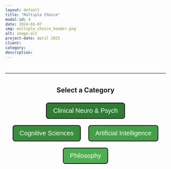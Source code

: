 ```yaml
---
layout: default
title: "Multiple Choice"
modal-id: 4
date: 2024-03-07
img: multiple_choice_header.png
alt: image-alt
project-date: April 2025
client:
category:
description:
---
```


<hr class="quiz-separator">

<div id="mc-project-4">
  <!-- Category Selection (initially visible) -->
  <div id="mc-category-selection" style="text-align: center; margin-bottom: 30px;">
    <h2>Select a Category</h2>
    <button class="mc-category-button" onclick="mcProj.selectCategory(1)" style="background-color: #2E7D32;">Clinical Neuro &amp; Psych</button>
    <button class="mc-category-button" onclick="mcProj.selectCategory(2)" style="background-color: #388E3C;">Cognitive Sciences</button>
    <button class="mc-category-button" onclick="mcProj.selectCategory(3)" style="background-color: #43A047;">Artificial Intelligence</button>
    <button class="mc-category-button" onclick="mcProj.selectCategory(4)" style="background-color: #4CAF50;">Philosophy</button>
  </div>

  <!-- Quiz Container (initially hidden) -->
  <div id="mc-quiz-container" style="display: none;"></div>
</div>

<style>
/* Scoped styles for the Multiple Choice project */
#mc-project-4 {
  /* Container-specific styles if needed */
}

/* Category Selection & Back Button */
.mc-category-button {
  font-size: 20px;
  padding: 12px 20px;
  margin: 10px;
  cursor: pointer;
  border: 2px solid #000;
  color: white;
  border-radius: 8px;
  transition: opacity 0.3s;
}
.mc-category-button:hover {
  opacity: 0.8;
}
.mc-category-button.active {
  border: 4px solid #000;
}

/* General quiz interface styles */
.statement {
  font-size: 20px;
  margin-bottom: 20px;
}
.button-group {
  margin-bottom: 20px;
}
button.mc-option {
  display: block;
  font-size: 16px;
  padding: 8px 16px;
  margin: 8px auto;
  cursor: pointer;
  border: none;
  color: #333;
  border-radius: 5px;
  width: 100%;
  max-width: 300px;
}
/* Different pastel colors for each option */
button.mc-option.option-a {
  background-color: #C5E1A5; /* Pastel green */
}
button.mc-option.option-b {
  background-color: #90CAF9; /* Pastel blue */
}
button.mc-option.option-c {
  background-color: #FFCC80; /* Pastel orange */
}
button.mc-option.option-d {
  background-color: #CE93D8; /* Pastel purple */
}
.confirm-btn {
  background-color: #008CBA;
  margin-top: 20px;
  font-size: 16px;
  padding: 8px 16px;
  border: none;
  border-radius: 5px;
  color: white;
  cursor: pointer;
}
.clear-btn {
  background-color: #E64A19;
  margin-top: 10px;
  font-size: 16px;
  padding: 8px 16px;
  border: none;
  border-radius: 5px;
  color: white;
  cursor: pointer;
}
.answer {
  font-size: 16px;
  display: none;
  margin-top: 20px;
  padding: 15px;
  border-radius: 8px;
  background-color: #e0f7fa;
  max-width: 700px;
  margin-left: auto;
  margin-right: auto;
}

/* Quiz container and menu styling */
.quiz-container {
  border: 1px solid #ddd;
  padding: 20px;
  border-radius: 8px;
  max-width: 800px;
  margin: 20px auto;
}
.quiz-menu {
  margin-bottom: 20px;
}
.quiz-menu-button {
  font-size: 16px;
  padding: 6px 12px;
  margin: 0 5px;
  cursor: pointer;
  border: 1px solid #008CBA;
  background-color: #008CBA;
  color: white;
  border-radius: 4px;
  transition: background-color 0.3s;
}
.quiz-menu-button:hover {
  background-color: #006494;
}
.quiz-menu-button.active {
  background-color: #006494;
}

/* Optional separator style */
.quiz-separator {
  margin: 40px auto;
  max-width: 800px;
  border: none;
  border-top: 2px solid #ddd;
}
</style>

<script>
(function(){
  // Namespace for our Multiple Choice project
  const mcProj = {
    selectedCategory: null,
    mcUserChoices: {},
    fullQuizHTML: `
      <!-- Quiz Menu -->
      <div class="quiz-menu" style="text-align: center; margin-bottom: 20px;">
        <button onclick="mcProj.showQuestion(1)" class="quiz-menu-button">1</button>
        <button onclick="mcProj.showQuestion(2)" class="quiz-menu-button">2</button>
        <button onclick="mcProj.showQuestion(3)" class="quiz-menu-button">3</button>
        <button onclick="mcProj.showQuestion(4)" class="quiz-menu-button">4</button>
        <button onclick="mcProj.showQuestion(5)" class="quiz-menu-button">5</button>
        <button onclick="mcProj.showQuestion(6)" class="quiz-menu-button">6</button>
        <button onclick="mcProj.showQuestion(7)" class="quiz-menu-button">7</button>
        <button onclick="mcProj.showQuestion(8)" class="quiz-menu-button">8</button>
        <button onclick="mcProj.showQuestion(9)" class="quiz-menu-button">9</button>
        <button onclick="mcProj.showQuestion(10)" class="quiz-menu-button">10</button>
      </div>
      
      <!-- Question 1 -->
      <div class="quiz-question" id="mc-question-1">
        <div class="statement">Which is the second most common form of dementia?</div>
        <div class="button-group">
          <button class="mc-option option-a" onclick="mcProj.selectChoice('A', 1, event)">Vascular dementia</button>
          <button class="mc-option option-b" onclick="mcProj.selectChoice('B', 1, event)">Dementia with Lewy bodies</button>
          <button class="mc-option option-c" onclick="mcProj.selectChoice('C', 1, event)">Primary progressive aphasia</button>
          <button class="mc-option option-d" onclick="mcProj.selectChoice('D', 1, event)">Pick disease</button>
        </div>
        <button class="confirm-btn" onclick="mcProj.confirmChoice(1)">Confirm</button>
        <button class="clear-btn" onclick="mcProj.clearChoice(1)">Clear</button>
        <div class="answer" id="mc-answer-1">
          <strong>Correct Answer:</strong> Option <span id="mc-correct-1">A</span>
        </div>
      </div>
      
      <!-- Question 2 -->
      <div class="quiz-question" id="mc-question-2" style="display: none;">
        <div class="statement">What is the main difference between "major depression" and "adjustment disorder"?</div>
        <div class="button-group">
          <button class="mc-option option-a" onclick="mcProj.selectChoice('A', 2, event)">Severity of symptoms</button>
          <button class="mc-option option-b" onclick="mcProj.selectChoice('B', 2, event)">Duration of episode</button>
          <button class="mc-option option-c" onclick="mcProj.selectChoice('C', 2, event)">Causal link to life events</button>
          <button class="mc-option option-d" onclick="mcProj.selectChoice('D', 2, event)">Therapeutic approach</button>
        </div>
        <button class="confirm-btn" onclick="mcProj.confirmChoice(2)">Confirm</button>
        <button class="clear-btn" onclick="mcProj.clearChoice(2)">Clear</button>
        <div class="answer" id="mc-answer-2">
          <strong>Correct Answer:</strong> Option <span id="mc-correct-2">C</span>
        </div>
      </div>
      
      <!-- Question 3 -->
      <div class="quiz-question" id="mc-question-3" style="display: none;">
        <div class="statement">Which form of memory/learning is particularly reliant on Papez circuit?</div>
        <div class="button-group">
          <button class="mc-option option-a" onclick="mcProj.selectChoice('A', 3, event)">Priming</button>
          <button class="mc-option option-b" onclick="mcProj.selectChoice('B', 3, event)">Semantic memory</button>
          <button class="mc-option option-c" onclick="mcProj.selectChoice('C', 3, event)">Procedural memory</button>
          <button class="mc-option option-d" onclick="mcProj.selectChoice('D', 3, event)">Conditioned learning</button>
        </div>
        <button class="confirm-btn" onclick="mcProj.confirmChoice(3)">Confirm</button>
        <button class="clear-btn" onclick="mcProj.clearChoice(3)">Clear</button>
        <div class="answer" id="mc-answer-3">
          <strong>Correct Answer:</strong> Option <span id="mc-correct-3">D</span>
        </div>
      </div>
      
      <!-- Question 4 -->
      <div class="quiz-question" id="mc-question-4" style="display: none;">
        <div class="statement">Which symptom in the Parkinson spectrum is most accessible to deep brain stimulation?</div>
        <div class="button-group">
          <button class="mc-option option-a" onclick="mcProj.selectChoice('A', 4, event)">Muscular rigidity</button>
          <button class="mc-option option-b" onclick="mcProj.selectChoice('B', 4, event)">Hyposmia</button>
          <button class="mc-option option-c" onclick="mcProj.selectChoice('C', 4, event)">Camptocormia</button>
          <button class="mc-option option-d" onclick="mcProj.selectChoice('D', 4, event)">Tremor</button>
        </div>
        <button class="confirm-btn" onclick="mcProj.confirmChoice(4)">Confirm</button>
        <button class="clear-btn" onclick="mcProj.clearChoice(4)">Clear</button>
        <div class="answer" id="mc-answer-4">
          <strong>Correct Answer:</strong> Option <span id="mc-correct-4">D</span>
        </div>
      </div>
      
      <!-- Question 5 -->
      <div class="quiz-question" id="mc-question-5" style="display: none;">
        <div class="statement">The presently most effective anti-dementive drugs target which transmitter system?</div>
        <div class="button-group">
          <button class="mc-option option-a" onclick="mcProj.selectChoice('A', 5, event)">Glutamate</button>
          <button class="mc-option option-b" onclick="mcProj.selectChoice('B', 5, event)">GABA</button>
          <button class="mc-option option-c" onclick="mcProj.selectChoice('C', 5, event)">Acetylcholine</button>
          <button class="mc-option option-d" onclick="mcProj.selectChoice('D', 5, event)">Serotonin</button>
        </div>
        <button class="confirm-btn" onclick="mcProj.confirmChoice(5)">Confirm</button>
        <button class="clear-btn" onclick="mcProj.clearChoice(5)">Clear</button>
        <div class="answer" id="mc-answer-5">
          <strong>Correct Answer:</strong> Option <span id="mc-correct-5">C</span>
        </div>
      </div>
      
      <!-- Question 6 -->
      <div class="quiz-question" id="mc-question-6" style="display: none;">
        <div class="statement">What percentage of all cases of dementia are attributable to Alzheimer alone?</div>
        <div class="button-group">
          <button class="mc-option option-a" onclick="mcProj.selectChoice('A', 6, event)">20%</button>
          <button class="mc-option option-b" onclick="mcProj.selectChoice('B', 6, event)">35%</button>
          <button class="mc-option option-c" onclick="mcProj.selectChoice('C', 6, event)">60%</button>
          <button class="mc-option option-d" onclick="mcProj.selectChoice('D', 6, event)">70%</button>
        </div>
        <button class="confirm-btn" onclick="mcProj.confirmChoice(6)">Confirm</button>
        <button class="clear-btn" onclick="mcProj.clearChoice(6)">Clear</button>
        <div class="answer" id="mc-answer-6">
          <strong>Correct Answer:</strong> Option <span id="mc-correct-6">D</span>
        </div>
      </div>
      
      <!-- Question 7 -->
      <div class="quiz-question" id="mc-question-7" style="display: none;">
        <div class="statement">Which statement about Multiple sclerosis is incorrect?</div>
        <div class="button-group">
          <button class="mc-option option-a" onclick="mcProj.selectChoice('A', 7, event)">The relapsing-remitting form is by far more common than the primary progressive form.</button>
          <button class="mc-option option-b" onclick="mcProj.selectChoice('B', 7, event)">Patients are usually 20 to 40 years old at onset.</button>
          <button class="mc-option option-c" onclick="mcProj.selectChoice('C', 7, event)">Optic neuritis is the most common symptom that prompts diagnosis.</button>
          <button class="mc-option option-d" onclick="mcProj.selectChoice('D', 7, event)">It is more common in men than in women.</button>
        </div>
        <button class="confirm-btn" onclick="mcProj.confirmChoice(7)">Confirm</button>
        <button class="clear-btn" onclick="mcProj.clearChoice(7)">Clear</button>
        <div class="answer" id="mc-answer-7">
          <strong>Correct Answer:</strong> Option <span id="mc-correct-7">D</span>
        </div>
      </div>
      
      <!-- Question 8 -->
      <div class="quiz-question" id="mc-question-8" style="display: none;">
        <div class="statement">Which description corresponds to a "simple focal" seizure?</div>
        <div class="button-group">
          <button class="mc-option option-a" onclick="mcProj.selectChoice('A', 8, event)">A patient has epileptic twitches in their hand and responds promptly and correctly to questions.</button>
          <button class="mc-option option-b" onclick="mcProj.selectChoice('B', 8, event)">A patient has epileptic twitches in their hand and responds somewhat sluggishly, yet overall correctly, to questions.</button>
          <button class="mc-option option-c" onclick="mcProj.selectChoice('C', 8, event)">A patient has a brief absence seizure (&lt;10 s) and responds promptly and correctly immediately afterwards.</button>
          <button class="mc-option option-d" onclick="mcProj.selectChoice('D', 8, event)">A patient has fallen to the ground, suffers convulsions, and doesn't respond to stimulation.</button>
        </div>
        <button class="confirm-btn" onclick="mcProj.confirmChoice(8)">Confirm</button>
        <button class="clear-btn" onclick="mcProj.clearChoice(8)">Clear</button>
        <div class="answer" id="mc-answer-8">
          <strong>Correct Answer:</strong> Option <span id="mc-correct-8">A</span>
        </div>
      </div>
      
      <!-- Question 9 -->
      <div class="quiz-question" id="mc-question-9" style="display: none;">
        <div class="statement">Narcolepsy is associated with the loss of which neurotransmitter function?</div>
        <div class="button-group">
          <button class="mc-option option-a" onclick="mcProj.selectChoice('A', 9, event)">Noradrenalin</button>
          <button class="mc-option option-b" onclick="mcProj.selectChoice('B', 9, event)">Norepinephrine</button>
          <button class="mc-option option-c" onclick="mcProj.selectChoice('C', 9, event)">Orexin</button>
          <button class="mc-option option-d" onclick="mcProj.selectChoice('D', 9, event)">Histamine</button>
        </div>
        <button class="confirm-btn" onclick="mcProj.confirmChoice(9)">Confirm</button>
        <button class="clear-btn" onclick="mcProj.clearChoice(9)">Clear</button>
        <div class="answer" id="mc-answer-9">
          <strong>Correct Answer:</strong> Option <span id="mc-correct-9">C</span>
        </div>
      </div>
      
      <!-- Question 10 -->
      <div class="quiz-question" id="mc-question-10" style="display: none;">
        <div class="statement">Where do you not find elements of the reticular formation?</div>
        <div class="button-group">
          <button class="mc-option option-a" onclick="mcProj.selectChoice('A', 10, event)">Thalamus</button>
          <button class="mc-option option-b" onclick="mcProj.selectChoice('B', 10, event)">Midbrain</button>
          <button class="mc-option option-c" onclick="mcProj.selectChoice('C', 10, event)">Pons</button>
          <button class="mc-option option-d" onclick="mcProj.selectChoice('D', 10, event)">Medulla</button>
        </div>
        <button class="confirm-btn" onclick="mcProj.confirmChoice(10)">Confirm</button>
        <button class="clear-btn" onclick="mcProj.clearChoice(10)">Clear</button>
        <div class="answer" id="mc-answer-10">
          <strong>Correct Answer:</strong> Option <span id="mc-correct-10">A</span>
        </div>
      </div>
    `,
    placeholderHTML: `
      <div style="text-align: center; font-size: 20px; margin-top: 30px;">
        Quiz for this category coming soon.
        <br><br>
        <button class="mc-category-button" onclick="mcProj.goBackToCategories()" style="background-color: #2E7D32;">Back to Categories</button>
      </div>
    `,
    selectCategory: function(cat) {
      this.selectedCategory = cat;
      // Hide category selection
      document.getElementById('mc-category-selection').style.display = 'none';
      // If Category 1, show full quiz; otherwise, show placeholder
      if (cat === 1) {
        document.getElementById('mc-quiz-container').innerHTML = this.fullQuizHTML;
        // Also append the Back button and quiz menu are already in the HTML above.
        document.getElementById('mc-quiz-container').style.display = 'block';
        this.showQuestion(1);
      } else {
        document.getElementById('mc-quiz-container').innerHTML = this.placeholderHTML;
        document.getElementById('mc-quiz-container').style.display = 'block';
      }
    },
    goBackToCategories: function() {
      // Clear selections if needed
      this.selectedCategory = null;
      document.getElementById('mc-quiz-container').style.display = 'none';
      document.getElementById('mc-category-selection').style.display = 'block';
    },
    showQuestion: function(q) {
      // Hide all questions within the quiz container
      const questions = document.querySelectorAll('#mc-quiz-container .quiz-question');
      questions.forEach(function(qEl) {
        qEl.style.display = 'none';
      });
      // Display the selected question
      const selected = document.getElementById('mc-question-' + q);
      if(selected) {
        selected.style.display = 'block';
      }
      // Update active state for quiz menu buttons
      const menuButtons = document.querySelectorAll('#mc-quiz-container .quiz-menu-button');
      menuButtons.forEach(function(btn){
        btn.classList.remove('active');
      });
      if(menuButtons[q-1]) {
        menuButtons[q-1].classList.add('active');
      }
    },
    selectChoice: function(choice, questionNum, event) {
      this.mcUserChoices[questionNum] = choice;
      const parent = event.target.closest('.button-group');
      const buttons = parent.querySelectorAll('button');
      buttons.forEach(function(btn) {
        btn.style.opacity = '0.6';
      });
      event.target.style.opacity = '1';
    },
    confirmChoice: function(questionNum) {
      if(this.mcUserChoices[questionNum]) {
        document.getElementById('mc-answer-' + questionNum).style.display = 'block';
      } else {
        alert("Please select an option first.");
      }
    },
    clearChoice: function(questionNum) {
      // Clear stored choice for that question
      delete this.mcUserChoices[questionNum];
      // Reset opacity for that question's buttons
      const btns = document.querySelectorAll('#mc-question-' + questionNum + ' .button-group button');
      btns.forEach(function(btn) {
        btn.style.opacity = '1';
      });
      // Hide the answer display
      document.getElementById('mc-answer-' + questionNum).style.display = 'none';
    }
  };
  window.mcProj = mcProj;
})();
</script>
